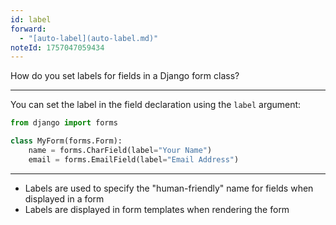 ```yaml
---
id: label
forward:
  - "[auto-label](auto-label.md)"
noteId: 1757047059434
---
```


How do you set labels for fields in a Django form class?

---

You can set the label in the field declaration using the `label` argument:

```python
from django import forms

class MyForm(forms.Form):
    name = forms.CharField(label="Your Name")
    email = forms.EmailField(label="Email Address")
```

---

- Labels are used to specify the "human-friendly" name for fields when displayed in a form
- Labels are displayed in form templates when rendering the form

